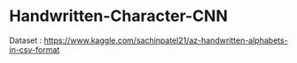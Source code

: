 # Handwritten-Character-CNN

Dataset : https://www.kaggle.com/sachinpatel21/az-handwritten-alphabets-in-csv-format
